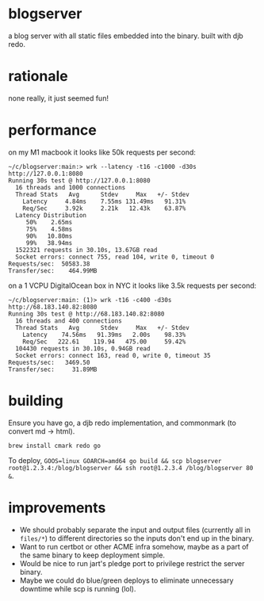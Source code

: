 # blogserver

a blog server with all static files embedded into the binary.
built with djb redo.

# rationale

none really, it just seemed fun!

# performance

on my M1 macbook it looks like 50k requests per second:

```
~/c/blogserver:main:> wrk --latency -t16 -c1000 -d30s http://127.0.0.1:8080
Running 30s test @ http://127.0.0.1:8080
  16 threads and 1000 connections
  Thread Stats   Avg      Stdev     Max   +/- Stdev
    Latency     4.84ms    7.55ms 131.49ms   91.31%
    Req/Sec     3.92k     2.21k   12.43k    63.87%
  Latency Distribution
     50%    2.65ms
     75%    4.58ms
     90%   10.80ms
     99%   38.94ms
  1522321 requests in 30.10s, 13.67GB read
  Socket errors: connect 755, read 104, write 0, timeout 0
Requests/sec:  50583.38
Transfer/sec:    464.99MB
```

on a 1 VCPU DigitalOcean box in NYC it looks like 3.5k requests per second:

```
~/c/blogserver:main: (1)> wrk -t16 -c400 -d30s http://68.183.140.82:8080
Running 30s test @ http://68.183.140.82:8080
  16 threads and 400 connections
  Thread Stats   Avg      Stdev     Max   +/- Stdev
    Latency    74.56ms   91.39ms   2.00s    98.33%
    Req/Sec   222.61    119.94   475.00     59.42%
  104430 requests in 30.10s, 0.94GB read
  Socket errors: connect 163, read 0, write 0, timeout 35
Requests/sec:   3469.50
Transfer/sec:     31.89MB
```

# building

Ensure you have go, a djb redo implementation, and commonmark (to convert md -> html).
```
brew install cmark redo go
```

To deploy, `GOOS=linux GOARCH=amd64 go build && scp blogserver root@1.2.3.4:/blog/blogserver && ssh root@1.2.3.4 /blog/blogserver 80 &`.

# improvements

* We should probably separate the input and output files (currently all in
`files/*`) to different directories so the inputs don't end up in the binary.
* Want to run certbot or other ACME infra somehow, maybe as a part of the same binary to keep deployment simple.
* Would be nice to run jart's pledge port to privilege restrict the server binary.
* Maybe we could do blue/green deploys to eliminate unnecessary downtime while scp is running (lol).

